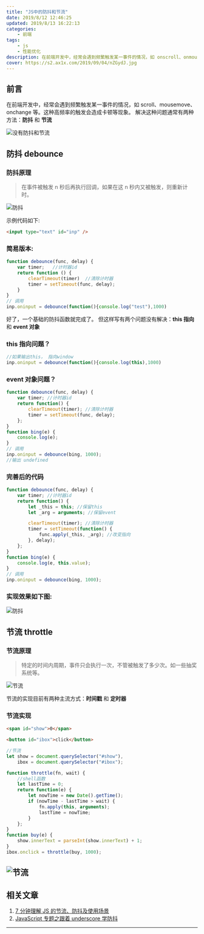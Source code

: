 ```yaml
---
title: "JS中的防抖和节流"
date: 2019/8/12 12:46:25
updated: 2019/8/13 16:22:13
categories:
    - 前端
tags:
    - js
    - 性能优化
description: 在前端开发中，经常会遇到频繁触发某一事件的情况，如 onscroll、onmousemove、onchange等。这种高频率的触发会造成卡顿等现象。节流和防抖就是用来解决这种问题的。
cover: https://s2.ax1x.com/2019/09/04/nZGydJ.jpg
---
```


## 前言

在前端开发中，经常会遇到频繁触发某一事件的情况，如 scroll、mousemove、onchange 等。这种高频率的触发会造成卡顿等现象。
解决这种问题通常有两种方法：**防抖** 和 **节流**

![没有防抖和节流](https://s2.ax1x.com/2019/09/04/nZsn0I.gif)

## 防抖 debounce

### 防抖原理

> 在事件被触发 n 秒后再执行回调，如果在这 n 秒内又被触发，则重新计时。

![防抖](https://s2.ax1x.com/2019/09/04/nZJyX8.png)

示例代码如下:

```html
<input type="text" id="inp" />
```

### 简易版本:

```javascript
function debounce(func, delay) {
    var timer;   //计时器id
    return function () {
        clearTimeout(timer)  //清除计时器
        timer = setTimeout(func, delay);
    }
}
// 调用
inp.oninput = debounce(function(){console.log("test"),1000)
```

好了，一个基础的防抖函数就完成了。
但这样写有两个问题没有解决：**this 指向** 和 **event 对象**

### this 指向问题？

```javascript
//如果输出this， 指向window
inp.oninput = debounce(function(){console.log(this),1000)
```

### event 对象问题？

```javascript
function debounce(func, delay) {
    var timer; //计时器id
    return function() {
        clearTimeout(timer); //清除计时器
        timer = setTimeout(func, delay);
    };
}
function bing(e) {
    console.log(e);
}
// 调用
inp.oninput = debounce(bing, 1000);
//输出 undefined
```

### 完善后的代码

```javascript
function debounce(func, delay) {
    var timer; //计时器id
    return function() {
        let _this = this; //保留this
        let _arg = arguments; //保留event

        clearTimeout(timer); //清除计时器
        timer = setTimeout(function() {
            func.apply(_this, _arg); //改变指向
        }, delay);
    };
}
function bing(e) {
    console.log(e, this.value);
}
// 调用
inp.oninput = debounce(bing, 1000);
```

### 实现效果如下图:

![防抖](https://s2.ax1x.com/2019/09/04/nZsxC8.gif)

## 节流 throttle

### 节流原理

> 特定的时间内周期，事件只会执行一次，不管被触发了多少次。如一些抽奖系统等。

![节流](https://s2.ax1x.com/2019/09/04/nZDyPU.png)

节流的实现目前有两种主流方式：**时间戳** 和 **定时器**

### 节流实现

```html
<span id="show">0</span>

<button id="ibox">click</button>
```

```javascript
//节流
let show = document.querySelector("#show"),
    ibox = document.querySelector("#ibox");

function throttle(fn, wait) {
    //shell函数
    let lastTime = 0;
    return function(e) {
        let nowTime = new Date().getTime();
        if (nowTime - lastTime > wait) {
            fn.apply(this, arguments);
            lastTime = nowTime;
        }
    };
}
function buy(e) {
    show.innerText = parseInt(show.innerText) + 1;
}
ibox.onclick = throttle(buy, 1000);
```

## ![节流](https://s2.ax1x.com/2019/09/04/nZyPDs.gif)

## 相关文章

1. [7 分钟理解 JS 的节流、防抖及使用场景](https://juejin.im/post/5b8de829f265da43623c4261)
2. [JavaScript 专题之跟着 underscore 学防抖](https://juejin.im/post/5931561fa22b9d0058c5b87d)

---

